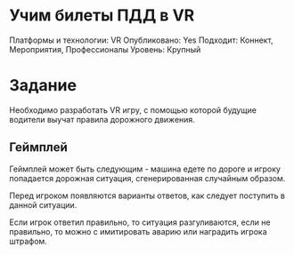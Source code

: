 # Учим билеты ПДД в VR

Платформы и технологии: VR
Опубликовано: Yes
Подходит: Коннект, Мероприятия, Профессионалы
Уровень: Крупный

# Задание

Необходимо разработать VR игру, с помощью которой будущие водители выучат правила дорожного движения.

## Геймплей

Геймплей может быть следующим - машина едете по дороге и игроку попадается дорожная ситуация, сгенерированная случайным образом.

Перед игроком появляются варианты ответов, как следует поступить в данной ситуации.

Если игрок ответил правильно, то ситуация разгуливаются, если не правильно, то можно с имитировать аварию или наградить игрока штрафом.